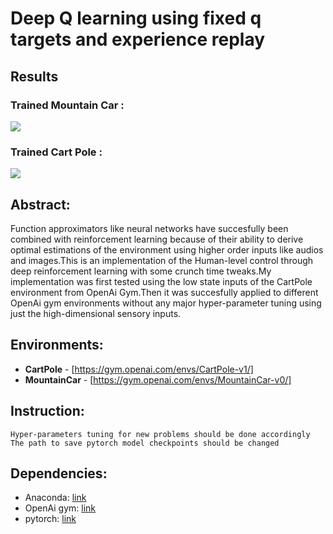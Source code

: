 
# Deep Q learning using fixed q targets and experience replay

## Results

### Trained Mountain Car :
![](https://media.giphy.com/media/dZopKlQbCgEBTPBy8n/giphy.gif)

### Trained Cart Pole :
![](https://media.giphy.com/media/J5Yh1aY9WhlJc4TZFR/giphy.gif)

## Abstract:

Function approximators like neural networks have succesfully been combined with reinforcement learning because of their ability to derive optimal estimations of the environment using higher order inputs like audios and images.This is an implementation of the Human-level control through deep reinforcement learning with some crunch time tweaks.My implementation was first tested using the low state inputs of the CartPole environment from OpenAi Gym.Then it was succesfully applied to different OpenAi gym  environments without any major hyper-parameter tuning using just the high-dimensional sensory inputs. 


## Environments:

- **CartPole** - [https://gym.openai.com/envs/CartPole-v1/]
- **MountainCar** - [https://gym.openai.com/envs/MountainCar-v0/]

## Instruction:

``` Hyper-parameters tuning for new problems should be done accordingly ```
``` The path to save pytorch model checkpoints should be changed ```

## Dependencies:

- Anaconda: [link](https://docs.anaconda.com/anaconda/install/linux/)
- OpenAi gym: [link](https://gym.openai.com/)
- pytorch: [link](https://pytorch.org/)



